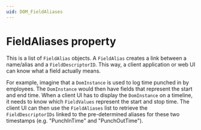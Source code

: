 ```yaml
---
uid: DOM_FieldAliases
---
```


# FieldAliases property

This is a list of `FieldAlias` objects. A `FieldAlias` creates a link between a name/alias and a `FieldDescriptorID`. This way, a client application or web UI can know what a field actually means.

For example, imagine that a `DomInstance` is used to log time punched in by employees. The `DomInstance` would then have fields that represent the start and end time. When a client UI has to display the `DomInstance` on a timeline, it needs to know which `FieldValues` represent the start and stop time. The client UI can then use the `FieldAliases` list to retrieve the `FieldDescriptorIDs` linked to the pre-determined aliases for these two timestamps (e.g. "PunchInTime" and "PunchOutTime").
